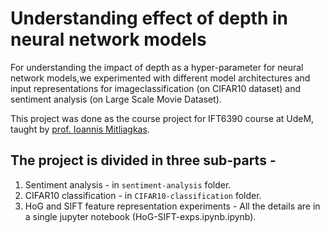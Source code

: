 # Understanding effect of depth in neural network models
For understanding  the  impact  of depth  as  a  hyper-parameter for  neural  network  models,we  experimented  with  different  model  architectures  and  input  representations  for  imageclassification (on CIFAR10 dataset) and sentiment analysis (on Large Scale Movie Dataset).

This project was done as the course project for IFT6390 course at UdeM, taught by [prof. Ioannis Mitliagkas](http://mitliagkas.github.io/).

## The project is divided in three sub-parts -
1. Sentiment analysis - in `sentiment-analysis` folder.
2. CIFAR10 classification - in `CIFAR10-classification` folder.
3. HoG and SIFT feature representation experiments - All the details are in a single jupyter notebook (HoG-SIFT-exps.ipynb.ipynb).

